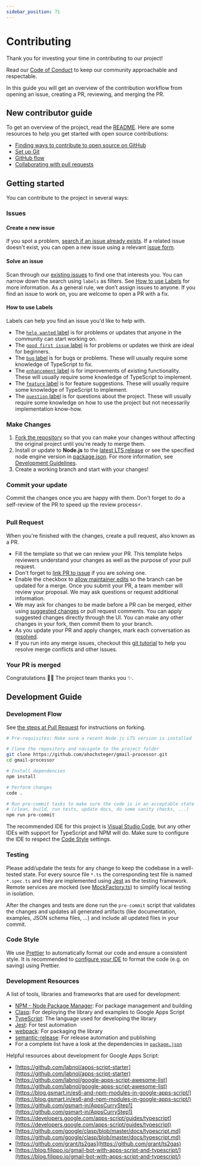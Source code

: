 ```yaml
---
sidebar_position: 71
---
```

# Contributing

<!-- See
 * https://github.com/github/docs/blob/main/CONTRIBUTING.md
 * https://mozillascience.github.io/working-open-workshop/contributing/
-->

Thank you for investing your time in contributing to our project!

Read our [Code of Conduct](CODE_OF_CONDUCT.md) to keep our community approachable and respectable.

In this guide you will get an overview of the contribution workflow from opening an issue, creating a PR, reviewing, and merging the PR.

## New contributor guide

To get an overview of the project, read the [README](https://github.com/ahochsteger/gmail-processor/blob/main/README.md). Here are some resources to help you get started with open source contributions:

- [Finding ways to contribute to open source on GitHub](https://docs.github.com/en/get-started/exploring-projects-on-github/finding-ways-to-contribute-to-open-source-on-github)
- [Set up Git](https://docs.github.com/en/get-started/quickstart/set-up-git)
- [GitHub flow](https://docs.github.com/en/get-started/quickstart/github-flow)
- [Collaborating with pull requests](https://docs.github.com/en/github/collaborating-with-pull-requests)

## Getting started

You can contribute to the project in several ways:

### Issues

#### Create a new issue

If you spot a problem, [search if an issue already exists](https://github.com/ahochsteger/gmail-processor/issues). If a related issue doesn't exist, you can open a new issue using a relevant [issue form](https://github.com/ahochsteger/gmail-processor/issues/new/choose).

#### Solve an issue

Scan through our [existing issues](https://github.com/ahochsteger/gmail-processor/issues) to find one that interests you. You can narrow down the search using `labels` as filters. See [How to use Labels](#how-to-use-labels) for more information. As a general rule, we don’t assign issues to anyone. If you find an issue to work on, you are welcome to open a PR with a fix.

#### How to use Labels

Labels can help you find an issue you'd like to help with.

- The [`help wanted` label](https://github.com/ahochsteger/gmail-processor/issues?q=is%3Aopen+is%3Aissue+label%3A%22help+wanted%22) is for problems or updates that anyone in the community can start working on.
- The [`good first issue` label](https://github.com/ahochsteger/gmail-processor/issues?q=is%3Aopen+is%3Aissue+label%3A%22good+first+issue%22) is for problems or updates we think are ideal for beginners.
- The [`bug` label](https://github.com/ahochsteger/gmail-processor/issues?q=is%3Aopen+is%3Aissue+label%3Abug) is for bugs or problems. These will usually require some knowledge of TypeScript to fix.
- The [`enhancement` label](https://github.com/ahochsteger/gmail-processor/issues?q=is%3Aopen+is%3Aissue+label%3Aenhancement) is for improvements of existing functionality. These will usually require some knowledge of TypeScript to implement.
- The [`feature` label](https://github.com/ahochsteger/gmail-processor/issues?q=is%3Aopen+is%3Aissue+label%3Afeature) is for feature suggestions. These will usually require some knowledge of TypeScript to implement.
- The [`question` label](https://github.com/ahochsteger/gmail-processor/issues?q=is%3Aopen+is%3Aissue+label%3Aquestion) is for questions about the project. These will usually require some knowledge on how to use the project but not necessarily implementation know-how.

### Make Changes

1. [Fork the repository](https://docs.github.com/en/github/getting-started-with-github/fork-a-repo#fork-an-example-repository) so that you can make your changes without affecting the original project until you're ready to merge them.
2. Install or update to **Node.js** to the [latest LTS release](https://nodejs.dev/en/about/releases/) or see the specified node engine version in [package.json](https://github.com/ahochsteger/gmail-processor/blob/main/package.json). For more information, see [Development Guidelines](#development-guide).
3. Create a working branch and start with your changes!

### Commit your update

Commit the changes once you are happy with them. Don't forget to do a self-review of the PR to speed up the review process:zap:.

### Pull Request

When you're finished with the changes, create a pull request, also known as a PR.

- Fill the template so that we can review your PR. This template helps reviewers understand your changes as well as the purpose of your pull request.
- Don't forget to [link PR to issue](https://docs.github.com/en/issues/tracking-your-work-with-issues/linking-a-pull-request-to-an-issue) if you are solving one.
- Enable the checkbox to [allow maintainer edits](https://docs.github.com/en/github/collaborating-with-issues-and-pull-requests/allowing-changes-to-a-pull-request-branch-created-from-a-fork) so the branch can be updated for a merge.
  Once you submit your PR, a team member will review your proposal. We may ask questions or request additional information.
- We may ask for changes to be made before a PR can be merged, either using [suggested changes](https://docs.github.com/en/github/collaborating-with-issues-and-pull-requests/incorporating-feedback-in-your-pull-request) or pull request comments. You can apply suggested changes directly through the UI. You can make any other changes in your fork, then commit them to your branch.
- As you update your PR and apply changes, mark each conversation as [resolved](https://docs.github.com/en/github/collaborating-with-issues-and-pull-requests/commenting-on-a-pull-request#resolving-conversations).
- If you run into any merge issues, checkout this [git tutorial](https://github.com/skills/resolve-merge-conflicts) to help you resolve merge conflicts and other issues.

### Your PR is merged

Congratulations :tada::tada: The project team thanks you :sparkles:.

## Development Guide

### Development Flow

See [the steps at Pull Request](#pull-request) for instructions on forking.

```bash
# Pre-requisites: Make sure a recent Node.js LTS version is installed

# Clone the repository and navigate to the project folder
git clone https://github.com/ahochsteger/gmail-processor.git
cd gmail-processor

# Install dependencies
npm install

# Perform changes
code .

# Run pre-commit tasks to make sure the code is in an acceptable state to be commited
# (clean, build, run tests, update docs, do some sanity checks, ...)
npm run pre-commit
```

The recommended IDE for this project is [Visual Studio Code](https://code.visualstudio.com/), but any other IDEs with support for TypeScript and NPM will do. Make sure to configure the IDE to respect the [Code Style](#code-style) settings.

### Testing

Please add/update the tests for any change to keep the codebase in a well-tested state. For every source file `*.ts` the corresponding test file is named `*.spec.ts` and they are implemented using [Jest](https://jestjs.io/) as the testing framework.
Remote services are mocked (see [MockFactory.ts](https://github.com/ahochsteger/gmail-processor/blob/main/src/test/mocks/MockFactory.ts)) to simplify local testing in isolation.

After the changes and tests are done run the `pre-commit` script that validates the changes and updates all generated artifacts (like documentation, examples, JSON schema files, ...) and include all updated files in your commit.

### Code Style

We use [Prettier](https://prettier.io/) to automatically format our code and ensure a consistent style. It is recommended to [configure your IDE](https://prettier.io/docs/en/editors) to format the code (e.g. on saving) using Prettier.

### Development Resources

A list of tools, libraries and frameworks that are used for development:

- [NPM - Node Package Manager](https://docs.npmjs.com/about-npm): For package management and building
- [Clasp](https://github.com/google/clasp): For deploying the library and examples to Google Apps Script
- [TypeScript](https://www.typescriptlang.org/): The language used for developing the library
- [Jest](https://jestjs.io/): For test automation
- [webpack](https://webpack.js.org/): For packaging the library
- [semantic-release](https://github.com/semantic-release/semantic-release): For release automation and publishing
- For a complete list have a look at the dependencies in [`package.json`](https://github.com/ahochsteger/gmail-processor/blob/main/package.json)

Helpful resources about development for Google Apps Script:

- [https://github.com/labnol/apps-script-starter](https://github.com/labnol/apps-script-starter)
- [https://github.com/labnol/google-apps-script-awesome-list](https://github.com/labnol/google-apps-script-awesome-list)
- [https://blog.gsmart.in/es6-and-npm-modules-in-google-apps-script/](https://blog.gsmart.in/es6-and-npm-modules-in-google-apps-script/)
- [https://github.com/gsmart-in/AppsCurryStep1](https://github.com/gsmart-in/AppsCurryStep1)
- [https://developers.google.com/apps-script/guides/typescript](https://developers.google.com/apps-script/guides/typescript)
- [https://github.com/google/clasp/blob/master/docs/typescript.md](https://github.com/google/clasp/blob/master/docs/typescript.md)
- [https://github.com/grant/ts2gas](https://github.com/grant/ts2gas)
- [https://blog.filippo.io/gmail-bot-with-apps-script-and-typescript/](https://blog.filippo.io/gmail-bot-with-apps-script-and-typescript/)
